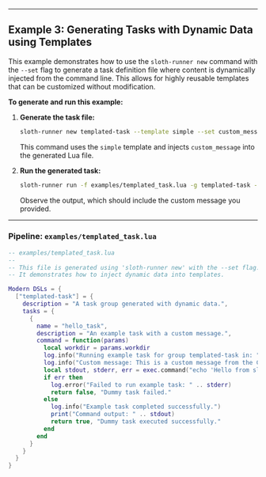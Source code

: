 
---

## Example 3: Generating Tasks with Dynamic Data using Templates

This example demonstrates how to use the `sloth-runner new` command with the `--set` flag to generate a task definition file where content is dynamically injected from the command line. This allows for highly reusable templates that can be customized without modification.

**To generate and run this example:**

1.  **Generate the task file:**
    ```bash
    sloth-runner new templated-task --template simple --set custom_message="This is a custom message from the CLI!" -o examples/templated_task.lua
    ```
    This command uses the `simple` template and injects `custom_message` into the generated Lua file.

2.  **Run the generated task:**
    ```bash
    sloth-runner run -f examples/templated_task.lua -g templated-task -t hello_task
    ```
    Observe the output, which should include the custom message you provided.

---

### **Pipeline: `examples/templated_task.lua`**

```lua
-- examples/templated_task.lua
--
-- This file is generated using 'sloth-runner new' with the --set flag.
-- It demonstrates how to inject dynamic data into templates.

Modern DSLs = {
  ["templated-task"] = {
    description = "A task group generated with dynamic data.",
    tasks = {
      {
        name = "hello_task",
        description = "An example task with a custom message.",
        command = function(params)
          local workdir = params.workdir
          log.info("Running example task for group templated-task in: " .. workdir)
          log.info("Custom message: This is a custom message from the CLI!")
          local stdout, stderr, err = exec.command("echo 'Hello from sloth-runner!'")
          if err then
            log.error("Failed to run example task: " .. stderr)
            return false, "Dummy task failed."
          else
            log.info("Example task completed successfully.")
            print("Command output: " .. stdout)
            return true, "Dummy task executed successfully."
          end
        end
      }
    }
  }
}
```
